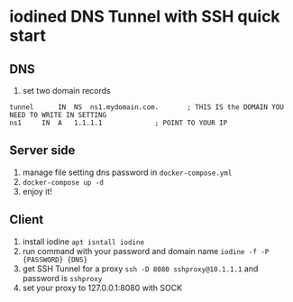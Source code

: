 # iodined DNS Tunnel with SSH quick start
## DNS 
1. 	set two domain records
```
tunnel		IN	NS	ns1.mydomain.com.		; THIS IS the DOMAIN YOU NEED TO WRITE IN SETTING
ns1		IN	A	1.1.1.1				; POINT TO YOUR IP
  ```
## Server side
1. manage file setting dns password in `docker-compose.yml`
2. `docker-compose up -d`
3. enjoy it!
## Client 
1. install iodine  `apt isntall iodine`
2. run command with your password and domain name `iodine -f -P {PASSWORD} {DNS}`
3. get SSH Tunnel for a proxy  `ssh -D 8080 sshproxy@10.1.1.1` and password is `sshproxy`
4. set your proxy to 127.0.0.1:8080 with SOCK
